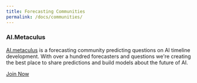 ```yaml
---
title: Forecasting Communities
permalink: /docs/communities/
---
```


### AI.Metaculus
[AI.metaculus]('http://ai.metaculus.com') is a forecasting community predicting questions on AI timeline development. With over a hundred forecasters and questions we're creating the best place to share predictions and build models about the future of AI.
<div class= "text-center">
<a class="btn btn-primary btn-lg" href="http://ai.metaculus.com" role="button">Join Now</a>
</div>